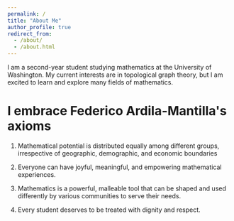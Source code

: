 ```yaml
---
permalink: /
title: "About Me"
author_profile: true
redirect_from: 
  - /about/
  - /about.html
---
```


I am a second-year student studying mathematics at the University of Washington.  My current interests are in topological graph theory, but I am excited to learn and explore many fields of mathematics.

I embrace Federico Ardila-Mantilla's axioms
======
1. Mathematical potential is distributed equally among different groups, irrespective of geographic, demographic, and economic boundaries

2. Everyone can have joyful, meaningful, and empowering mathematical experiences.

3. Mathematics is a powerful, malleable tool that can be shaped and used differently by various communities to serve their needs.

4. Every student deserves to be treated with dignity and respect.

